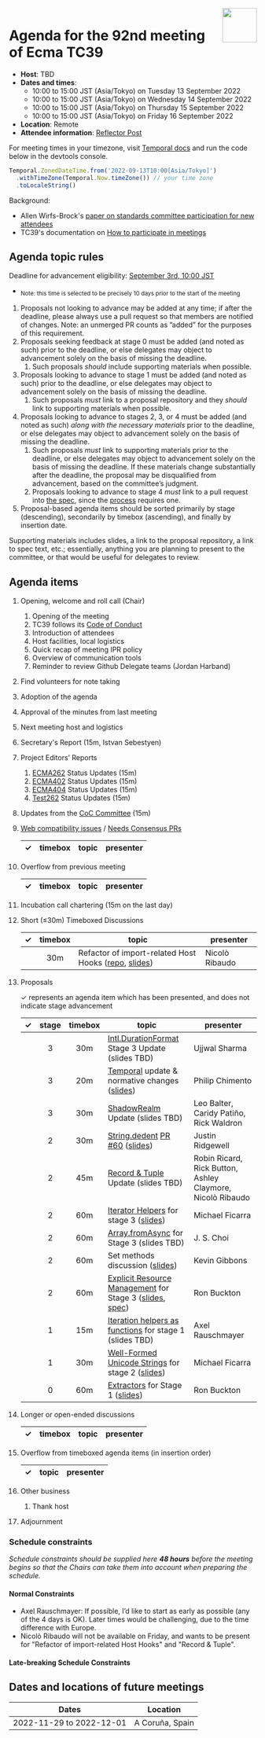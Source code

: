 
<img src="../images/Ecma_RVB-003.jpg" align="right" height="70" alt="" />

# Agenda for the 92nd meeting of Ecma TC39

- **Host**: TBD
- **Dates and times**:
  - 10:00 to 15:00 JST (Asia/Tokyo) on Tuesday 13 September 2022
  - 10:00 to 15:00 JST (Asia/Tokyo) on Wednesday 14 September 2022
  - 10:00 to 15:00 JST (Asia/Tokyo) on Thursday 15 September 2022
  - 10:00 to 15:00 JST (Asia/Tokyo) on Friday 16 September 2022
- **Location**: Remote
- **Attendee information**: [Reflector Post](https://github.com/tc39/Reflector/issues/441)

For meeting times in your timezone, visit [Temporal docs](https://tc39.es/proposal-temporal/docs/) and run the code below in the devtools console.

```js
Temporal.ZonedDateTime.from('2022-09-13T10:00[Asia/Tokyo]')
  .withTimeZone(Temporal.Now.timeZone()) // your time zone
  .toLocaleString()
```

Background:
- Allen Wirfs-Brock's [paper on standards committee participation for new attendees](http://wirfs-brock.com/allen/files/papers/standpats-asianplop2016.pdf)
- TC39's documentation on [How to participate in meetings](https://github.com/tc39/how-we-work/blob/master/how-to-participate-in-meetings.md)

## Agenda topic rules

Deadline for advancement eligibility: [September 3rd, 10:00 JST](https://www.timeanddate.com/countdown/generic?p0=1440&iso=20220903T01&msg=TC39%20Submission%20deadline)
  - <sub>Note: this time is selected to be precisely 10 days prior to the start of the meeting</sub>

1. Proposals not looking to advance may be added at any time; if after the deadline, please always use a pull request so that members are notified of changes. Note: an unmerged PR counts as ”added” for the purposes of this requirement.
1. Proposals seeking feedback at stage 0 must be added (and noted as such) prior to the deadline, or else delegates may object to advancement solely on the basis of missing the deadline.
    1. Such proposals *should* include supporting materials when possible.
1. Proposals looking to advance to stage 1 must be added (and noted as such) prior to the deadline, or else delegates may object to advancement solely on the basis of missing the deadline.
    1. Such proposals *must* link to a proposal repository and they *should* link to supporting materials when possible.
1. Proposals looking to advance to stages 2, 3, or 4 must be added (and noted as such) *along with the necessary materials* prior to the deadline, or else delegates may object to advancement solely on the basis of missing the deadline.
    1. Such proposals *must* link to supporting materials prior to the deadline, or else delegates may object to advancement solely on the basis of missing the deadline. If these materials change substantially after the deadline, the proposal may be disqualified from advancement, based on the committee’s judgment.
    1. Proposals looking to advance to stage 4 *must* link to a pull request into [the spec](https://github.com/tc39/ecma262), since the [process](https://tc39.github.io/process-document/) requires one.
1. Proposal-based agenda items should be sorted primarily by stage (descending), secondarily by timebox (ascending), and finally by insertion date.

Supporting materials includes slides, a link to the proposal repository, a link to spec text, etc.; essentially, anything you are planning to present to the committee, or that would be useful for delegates to review.

## Agenda items

1. Opening, welcome and roll call (Chair)
    1. Opening of the meeting
    1. TC39 follows its [Code of Conduct](https://tc39.github.io/code-of-conduct/)
    1. Introduction of attendees
    1. Host facilities, local logistics
    1. Quick recap of meeting IPR policy
    1. Overview of communication tools
    1. Reminder to review Github Delegate teams (Jordan Harband)
1. Find volunteers for note taking
1. Adoption of the agenda
1. Approval of the minutes from last meeting
1. Next meeting host and logistics
1. Secretary's Report (15m, Istvan Sebestyen)
1. Project Editors’ Reports
    1. [ECMA262](https://github.com/tc39/ecma262) Status Updates (15m)
    1. [ECMA402](https://github.com/tc39/ecma402) Status Updates (15m)
    1. [ECMA404](https://www.ecma-international.org/publications/standards/Ecma-404.htm) Status Updates (15m)
    1. [Test262](https://github.com/tc39/test262) Status Updates (15m)
1. Updates from the [CoC Committee](https://tc39.es/code-of-conduct/#code-of-conduct-committee) (15m)
1. [Web compatibility issues](https://github.com/tc39/ecma262/issues?utf8=✓&q=is%3Aopen+label%3A%22web+reality%22+is%3Aissue) / [Needs Consensus PRs](https://github.com/tc39/ecma262/pulls?q=is%3Apr+is%3Aopen+label%3A%22needs+consensus%22)

    | ✓ | timebox | topic | presenter |
    |:-:|:-------:|-------|-----------|

1. Overflow from previous meeting

    | ✓ | timebox | topic | presenter |
    |:-:|:-------:|-------|-----------|

1. Incubation call chartering (15m on the last day)

1. Short (&le;30m) Timeboxed Discussions

    | ✓ | timebox | topic | presenter |
    |:-:|:-------:|-------|-----------|
    |   | 30m     | Refactor of import-related Host Hooks ([repo](https://github.com/nicolo-ribaudo/modules-import-hooks-refactor), [slides](https://docs.google.com/presentation/d/1RVUE-MENQT8dj2wxvMLMDxg_VoMOwiwNQQged39QIEU/edit?usp=sharing)) | Nicolò Ribaudo |

1. Proposals

    ✓ represents an agenda item which has been presented, and does not indicate stage advancement

    | ✓ | stage | timebox | topic | presenter |
    |:-:|:-----:|:-------:|-------|-----------|
    |   | 3     | 30m     | [Intl.DurationFormat](https://github.com/tc39/proposal-intl-duration-format) Stage 3 Update (slides TBD) | Ujjwal Sharma |
    |   | 3     | 20m     | [Temporal](https://github.com/tc39/proposal-temporal) update & normative changes ([slides](https://ptomato.name/talks/tc39-2022-09/)) | Philip Chimento |
    |   | 3     | 30m     | [ShadowRealm](https://github.com/tc39/proposal-shadowrealm) Update (slides TBD) | Leo Balter, Caridy Patiño, Rick Waldron |
    |   | 2     | 30m     | [String.dedent](https://github.com/tc39/proposal-string-dedent) [PR #60](https://github.com/tc39/proposal-string-dedent/pull/60) ([slides](https://docs.google.com/presentation/d/1uSUYGTOhPUzxcp8ZzTNFGF64lFMfnriEJRGQtoCXzRc/edit?usp=sharing)) | Justin Ridgewell |
    |   | 2     | 45m     | [Record & Tuple](https://github.com/tc39/proposal-record-tuple) Update (slides TBD) | Robin Ricard, Rick Button, Ashley Claymore, Nicolò Ribaudo |
    |   | 2     | 60m     | [Iterator Helpers](https://github.com/tc39/proposal-iterator-helpers) for stage 3 ([slides](https://docs.google.com/presentation/d/14oZanWyqMBFyplX28d3U3Z2mjARqyJwaq1dF4dh2Ckc/edit)) | Michael Ficarra |
    |   | 2     | 60m     | [Array.fromAsync](https://github.com/tc39/proposal-array-from-async) for Stage 3 (slides TBD) | J. S. Choi |
    |   | 2     | 60m     | Set methods discussion ([slides](https://docs.google.com/presentation/d/1HCqPMsWiTtsn92gA3b1luVpnVHWVVR0iKaAE0marxkA)) | Kevin Gibbons |
    |   | 2     | 60m     | [Explicit Resource Management](https://github.com/tc39/proposal-explicit-resource-management) for Stage 3 ([slides](https://1drv.ms/p/s!AjgWTO11Fk-TkoEvgEld8y2bGCjTlw?e=ySkk5z), [spec](https://tc39.es/proposal-explicit-resource-management/)) | Ron Buckton |
    |   | 1     | 15m     | [Iteration helpers as functions](https://github.com/rauschma/iterable) for stage 1 (slides TBD) | Axel Rauschmayer |
    |   | 1     | 30m     | [Well-Formed Unicode Strings](https://github.com/tc39/proposal-is-usv-string) for stage 2 ([slides](https://docs.google.com/presentation/d/1sLnW8ARsJ66szQl_WglqV69m49CcKzOhGJ3vQA5Gv_I/edit)) | Michael Ficarra |
    |   | 0     | 60m     | [Extractors](https://github.com/rbuckton/proposal-extractors) for Stage 1 ([slides](https://1drv.ms/p/s!AjgWTO11Fk-TkoEtBecgCeh0FRhDqw?e=6ahvlJ)) | Ron Buckton |

1. Longer or open-ended discussions

    | ✓ | timebox | topic | presenter |
    |:-:|:-------:|-------|-----------|

1. Overflow from timeboxed agenda items (in insertion order)

    | ✓ | topic | presenter |
    |:-:|-------|-----------|

1. Other business
    1. Thank host
1. Adjournment

### Schedule constraints

_Schedule constraints should be supplied here **48 hours** before the meeting begins so that the Chairs can take them into account when preparing the schedule._

<!-- Be specific! Provide a full name, date and time range that they will or will not be available, and which sessions they are trying to prioritize. Satisfaction not guaranteed, but more information is useful. Conflicting constraints honored on a first-come, first served basis. -->

#### Normal Constraints

<!-- Constraints supplied more than 48 hours before the meeting should go here -->

- Axel Rauschmayer: If possible, I’d like to start as early as possible (any of the 4 days is OK). Later times would be challenging, due to the time difference with Europe.
- Nicolò Ribaudo will not be available on Friday, and wants to be present for "Refactor of import-related Host Hooks" and "Record & Tuple".

#### Late-breaking Schedule Constraints

<!-- Constraints supplied less than 48 hours before the meeting should go here -->


## Dates and locations of future meetings

| Dates                    | Location                       |
|--------------------------|--------------------------------|
| 2022-11-29 to 2022-12-01 | A Coruña, Spain                |
